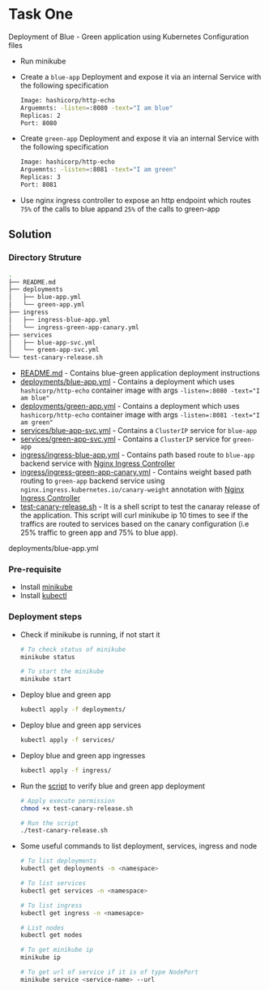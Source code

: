 # Task One

Deployment of Blue - Green application using Kubernetes Configuration files

- Run minikube
- Create a `blue-app` Deployment and expose it via an internal Service with the following specification

    ```bash
    Image: hashicorp/http-echo
    Arguemnts: -listen=:8080 -text="I am blue"
    Replicas: 2
    Port: 8080
    ```

- Create `green-app` Deployment and expose it via an internal Service with the following specification

    ```bash
    Image: hashicorp/http-echo
    Arguemnts: -listen=:8081 -text="I am green"
    Replicas: 3
    Port: 8081
    ```

- Use nginx ingress controller to expose an http endpoint which routes `75%` of the calls to blue appand `25%` of the calls to green-app

## Solution

### Directory Struture

```bash
.
├── README.md
├── deployments
│   ├── blue-app.yml
│   └── green-app.yml
├── ingress
│   ├── ingress-blue-app.yml
│   └── ingress-green-app-canary.yml
├── services
│   ├── blue-app-svc.yml
│   └── green-app-svc.yml
└── test-canary-release.sh
```

- [README.md](README.md) - Contains blue-green application deployment instructions
- [deployments/blue-app.yml](deployments/blue-app.yml) - Contains a deployment which uses `hashicorp/http-echo` container image with args `-listen=:8080 -text="I am blue"`
- [deployments/green-app.yml](deployments/green-app.yml) - Contains a deployment which uses `hashicorp/http-echo` container image with args `-listen=:8081 -text="I am green"`
- [services/blue-app-svc.yml](services/blue-app-svc.yml) - Contains a `ClusterIP` service for `blue-app`
- [services/green-app-svc.yml](services/green-app-svc.yml) - Contains a `ClusterIP` service for `green-app`
- [ingress/ingress-blue-app.yml](ingress/ingress-blue-app.yml) - Contains path based route to `blue-app` backend service with [Nginx Ingress Controller](https://kubernetes.github.io/ingress-nginx/)
- [ingress/ingress-green-app-canary.yml](ingress/ingress-green-app-canary.yml) - Contains weight based path routing to `green-app` backend service using `nginx.ingress.kubernetes.io/canary-weight` annotation with [Nginx Ingress Controller](https://kubernetes.github.io/ingress-nginx/)
- [test-canary-release.sh](test-canary-release.sh) - It is a shell script to test the canaray release of the application. This script will curl minikube ip 10 times to see if the traffics are routed to services based on the canary configuration (i.e 25% traffic to green app and 75% to blue app).


deployments/blue-app.yml

### Pre-requisite

- Install [minikube](https://minikube.sigs.k8s.io/docs/start/)
- Install [kubectl](https://kubernetes.io/docs/tasks/tools/#kubectl)

### Deployment steps

- Check if minikube is running, if not start it

    ```bash
    # To check status of minikube
    minikube status

    # To start the minikube
    minikube start
    ```

- Deploy blue and green app

    ```bash
    kubectl apply -f deployments/
    ```

- Deploy blue and green app services

    ```bash
    kubectl apply -f services/
    ```

- Deploy blue and green app ingresses

    ```bash
    kubectl apply -f ingress/
    ```

- Run the [script](test-canary-release.sh) to verify blue and green app deployment

    ```bash
    # Apply execute permission
    chmod +x test-canary-release.sh

    # Run the script
    ./test-canary-release.sh
    ```

- Some useful commands to list deployment, services, ingress and node

    ```bash
    # To list deployments
    kubectl get deployments -n <namespace>

    # To list services
    kubectl get services -n <namespace>

    # To list ingress
    kubectl get ingress -n <namesapce>

    # List nodes
    kubectl get nodes

    # To get minikube ip
    minikube ip

    # To get url of service if it is of type NodePort
    minikube service <service-name> --url
    ```
